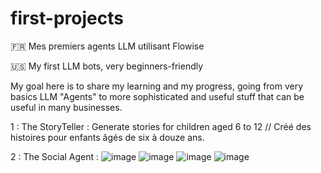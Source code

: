 # first-projects
🇫🇷 Mes premiers agents LLM utilisant Flowise

🇺🇸 My first LLM bots, very beginners-friendly

My goal here is to share my learning and my progress, going from very basics LLM "Agents" to more sophisticated and useful stuff that can be useful in many businesses.

1 : The StoryTeller : Generate stories for children aged 6 to 12 // Créé des histoires pour enfants âgés de six à douze ans.

2 : The Social Agent : 
![image](https://github.com/user-attachments/assets/91edc570-d053-4b19-8e00-03c7a5d49a17)
![image](https://github.com/user-attachments/assets/af181c7c-2be7-4e7b-aec6-4625507357fc)
![image](https://github.com/user-attachments/assets/c4c03e93-ac53-41a7-92da-0190d71d27e3)
![image](https://github.com/user-attachments/assets/b674fc1f-2a9b-4821-b903-65ebb0e3b519)



